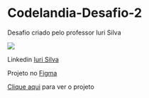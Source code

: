 # Codelandia-Desafio-2

Desafio criado pelo professor Iuri Silva

<img src="Blog - Home.png" />

Linkedin <a href="https://www.linkedin.com/in/iuricode/">Iuri Silva</a>

Projeto no <a href="https://www.figma.com/file/Yb9IBH56g7T1hdIyZ3BMNO/Desafios---Codel%C3%A2ndia?node-id=0%3A1">Figma</a>


<a href="https://juliocesarj.github.io/Codelandia-Desafio-1/">Clique aqui</a> para ver o projeto

